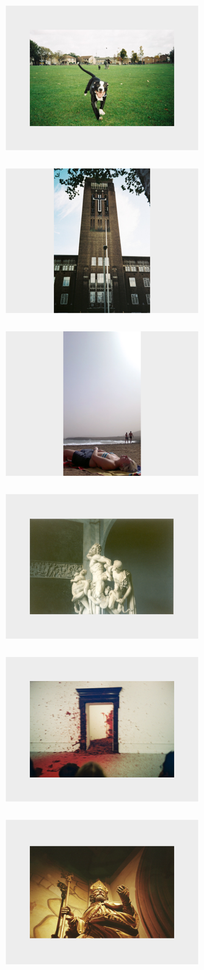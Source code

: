 <br>
<br>

[<img src="site/images/dog.jpg">](http://gto76.github.io/photos/site/dog.html)

<br>

[<img src="site/images/tower.jpg">](http://gto76.github.io/photos/site/tower.html)

<br>

[<img src="site/images/beach6.png">](http://gto76.github.io/photos/site/beach6.html)

<br>

[<img src="site/images/group3.png">](http://gto76.github.io/photos/site/group3.html)

<br>

[<img src="site/images/anish3.png">](http://gto76.github.io/photos/site/anish3.html)

<br>

[<img src="site/images/pope.jpg">](http://gto76.github.io/photos/site/pope.html)

<br>
<br>

